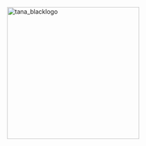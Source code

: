 <img width="308" alt="tana_blacklogo" src="https://user-images.githubusercontent.com/102183303/184753402-5a97c289-79f3-4994-83ea-1ebd4b407a9a.png">
